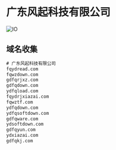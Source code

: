 
# 广东风起科技有限公司

![IO](https://img.shields.io/badge/Last%20Updated-20230225-green)

## 域名收集

```txt
# 广东风起科技有限公司
fqydread.com
fqwzdown.com
gdfqrjxz.com
gdfqdown.com
ydfqload.com
fqydrjxiazai.com
fqwztf.com
ydfqdown.com
ydfqsoftdown.com
gdfqware.com
ydsoftdown.com
gdfqyun.com
ydxiazai.com
gdfqkj.com
```
